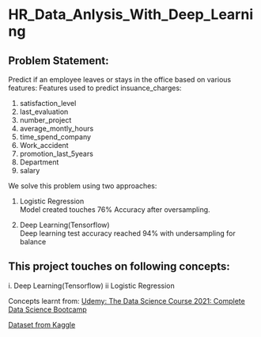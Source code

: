 #  HR_Data_Anlysis_With_Deep_Learning

## Problem Statement:
Predict if an employee leaves or stays in the office based on various features:
Features used to predict insuance_charges:
1. satisfaction_level
2. last_evaluation
3. number_project
4. average_montly_hours	
5. time_spend_company
6. Work_accident
7. promotion_last_5years
8. Department
9. salary

We solve this problem using two approaches:
1. Logistic Regression<br>
Model created touches 76% Accuracy after oversampling.

2. Deep Learning(Tensorflow) <br>
Deep learning test accuracy reached 94% with undersampling for balance

## This project touches on following concepts:
i. Deep Learning(Tensorflow)
ii Logistic Regression

Concepts learnt from:
[Udemy: The Data Science Course 2021: Complete Data Science Bootcamp](https://www.udemy.com/course/the-data-science-course-complete-data-science-bootcamp/?utm_source=adwords&utm_medium=ACCCC&utm_campaign=Branded-Topic_la.EN_cc.INDIA&utm_content=deal4584&utm_term=_._ag_79702252923_._ad_533157593701_._kw_data+science+udemy_._de_c_._dm__._pl__._ti_kwd-384695900055_._li_1007785_._pd__._&matchtype=e&gclid=EAIaIQobChMIt-2829nC8gIVEVZgCh1oqgGXEAAYASAAEgJVq_D_BwE)

[Dataset from Kaggle](https://www.kaggle.com/mfaisalqureshi/hr-analytics-and-job-prediction)